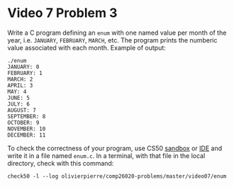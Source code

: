 # Video 7 Problem 3

Write a C program defining an `enum` with one named value per month of the
year, i.e. `JANUARY`, `FEBRUARY`, `MARCH`, etc. The program prints the numberic
value associated with each month. Example of output:

```shell
./enum
JANUARY: 0
FEBRUARY: 1
MARCH: 2
APRIL: 3
MAY: 4
JUNE: 5
JULY: 6
AUGUST: 7
SEPTEMBER: 8
OCTOBER: 9
NOVEMBER: 10
DECEMBER: 11
```

To check the correctness of your program, use CS50 [sandbox](sandbox.cs50.io)
or [IDE](ide.cs50.io) and write it in a file named `enum.c`. In a terminal,
with that file in the local directory, check with this command:
```shell
check50 -l --log olivierpierre/comp26020-problems/master/video07/enum
```
